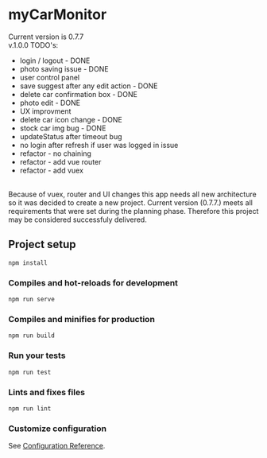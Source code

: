 # myCarMonitor

Current version is 0.7.7 <br>
v.1.0.0 TODO's:
- login / logout - DONE
- photo saving issue - DONE
- user control panel
- save suggest after any edit action - DONE
- delete car confirmation box - DONE
- photo edit - DONE
- UX improvment
- delete car icon change - DONE
- stock car img bug - DONE
- updateStatus after timeout bug
- no login after refresh if user was logged in issue
- refactor - no chaining
- refactor - add vue router
- refactor - add vuex
<br>
Because of vuex, router and UI changes this app needs all new architecture so it was decided to create a new project. Current version (0.7.7.) meets all requirements that were set during the planning phase. Therefore this project may be considered successfuly delivered.

## Project setup
```
npm install
```

### Compiles and hot-reloads for development
```
npm run serve
```

### Compiles and minifies for production
```
npm run build
```

### Run your tests
```
npm run test
```

### Lints and fixes files
```
npm run lint
```

### Customize configuration
See [Configuration Reference](https://cli.vuejs.org/config/).

